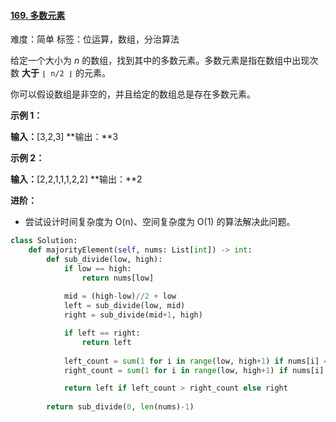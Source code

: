 #### [169\. 多数元素](https://leetcode-cn.com/problems/majority-element/)

难度：简单
标签：位运算，数组，分治算法

给定一个大小为 _n_ 的数组，找到其中的多数元素。多数元素是指在数组中出现次数 **大于** `⌊ n/2 ⌋` 的元素。

你可以假设数组是非空的，并且给定的数组总是存在多数元素。

**示例 1：**

**输入：**\[3,2,3\]
**输出：**3

**示例 2：**

**输入：**\[2,2,1,1,1,2,2\]
**输出：**2

**进阶：**

-   尝试设计时间复杂度为 O(n)、空间复杂度为 O(1) 的算法解决此问题。

```python
class Solution:
    def majorityElement(self, nums: List[int]) -> int:
        def sub_divide(low, high):
            if low == high:
                return nums[low]
            
            mid = (high-low)//2 + low
            left = sub_divide(low, mid)
            right = sub_divide(mid+1, high)

            if left == right:
                return left
            
            left_count = sum(1 for i in range(low, high+1) if nums[i] == left)
            right_count = sum(1 for i in range(low, high+1) if nums[i] == right)

            return left if left_count > right_count else right
        
        return sub_divide(0, len(nums)-1)
 ```
 